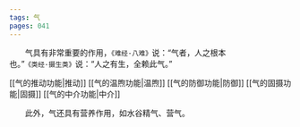 ```yaml
---
tags: 气
pages: 041
---
```

&emsp;&emsp;气具有非常重要的作用，`《难经·八难》`说：“气者，人之根本也。”`《类经·摄生类》`说：“人之有生，全赖此气。”

[[气的推动功能|推动]]
[[气的温煦功能|温煦]]
[[气的防御功能|防御]]
[[气的固摄功能|固摄]]
[[气的中介功能|中介]]

&emsp;&emsp;此外，气还具有营养作用，如水谷精气、营气。